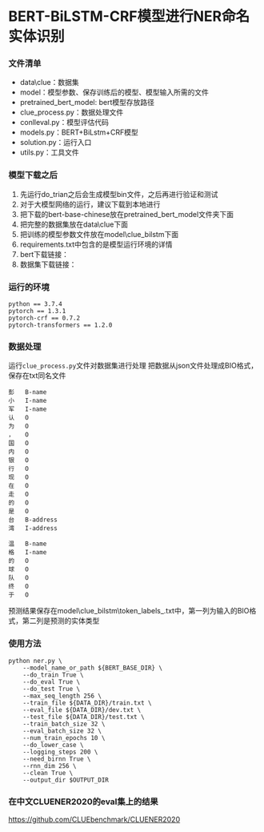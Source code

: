 # BERT-BiLSTM-CRF模型进行NER命名实体识别

### 文件清单
- data\clue：数据集
- model：模型参数、保存训练后的模型、模型输入所需的文件
- pretrained_bert_model: bert模型存放路径
- clue_process.py：数据处理文件
- conlleval.py：模型评估代码
- models.py：BERT+BiLstm+CRF模型
- solution.py：运行入口
- utils.py：工具文件


### 模型下载之后
1. 先运行do_trian之后会生成模型bin文件，之后再进行验证和测试
2. 对于大模型网络的运行，建议下载到本地进行
3. 把下载的bert-base-chinese放在pretrained_bert_model文件夹下面
4. 把完整的数据集放在data\clue下面
5. 把训练的模型参数文件放在model\clue_bilstm下面
6. requirements.txt中包含的是模型运行环境的详情
7. bert下载链接：
8. 数据集下载链接：



### 运行的环境
```
python == 3.7.4
pytorch == 1.3.1 
pytorch-crf == 0.7.2  
pytorch-transformers == 1.2.0       
```

### 数据处理

运行`clue_process.py`文件对数据集进行处理
把数据从json文件处理成BIO格式，保存在txt同名文件
```
彭	B-name
小	I-name
军	I-name
认	O
为	O
，	O
国	O
内	O
银	O
行	O
现	O
在	O
走	O
的	O
是	O
台	B-address
湾	I-address

温	B-name
格	I-name
的	O
球	O
队	O
终	O
于	O
```
预测结果保存在model\clue_bilstm\token_labels_.txt中，第一列为输入的BIO格式，第二列是预测的实体类型
        

### 使用方法
```
python ner.py \
    --model_name_or_path ${BERT_BASE_DIR} \
    --do_train True \
    --do_eval True \
    --do_test True \
    --max_seq_length 256 \
    --train_file ${DATA_DIR}/train.txt \
    --eval_file ${DATA_DIR}/dev.txt \
    --test_file ${DATA_DIR}/test.txt \
    --train_batch_size 32 \
    --eval_batch_size 32 \
    --num_train_epochs 10 \
    --do_lower_case \
    --logging_steps 200 \
    --need_birnn True \
    --rnn_dim 256 \
    --clean True \
    --output_dir $OUTPUT_DIR
```

### 在中文CLUENER2020的eval集上的结果
https://github.com/CLUEbenchmark/CLUENER2020